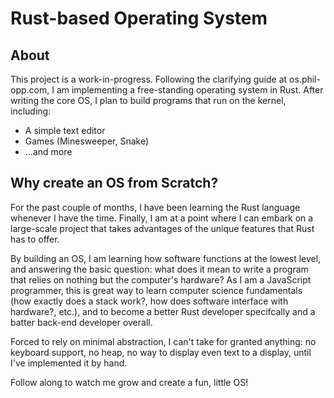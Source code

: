 # Rust-based Operating System

## About

This project is a work-in-progress. Following the clarifying guide at os.phil-opp.com, I am implementing a free-standing operating system in Rust. After writing the core OS, I plan to build programs that run on the kernel, including:

- A simple text editor
- Games (Minesweeper, Snake)
- ...and more


## Why create an OS from Scratch?

For the past couple of months, I have been learning the Rust language whenever I have the time. Finally, I am at a point where I can embark on a large-scale project that takes advantages of the unique features that Rust has to offer.

By building an OS, I am learning how software functions at the lowest level, and answering the basic question: what does it mean to write a program that relies on nothing but the computer's hardware? As I am a JavaScript programmer, this is great way to learn computer science fundamentals (how exactly does a stack work?, how does software interface with hardware?, etc.), and to become a better Rust developer specifcally and a batter back-end developer overall.

Forced to rely on minimal abstraction, I can't take for granted anything: no keyboard support, no heap, no way to display even text to a display, until I've implemented it by hand.

Follow along to watch me grow and create a fun, little OS!
